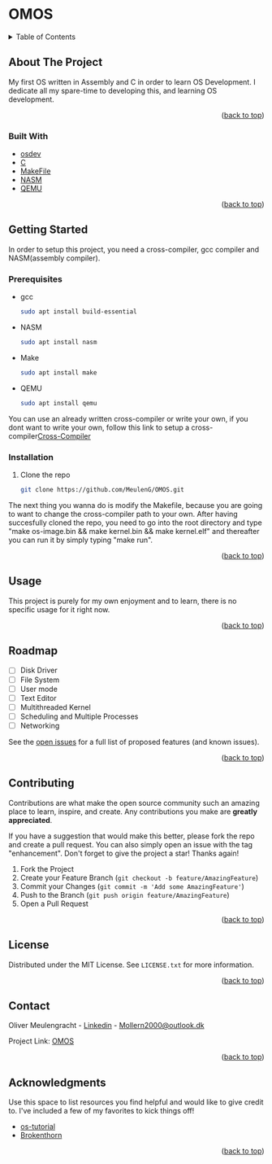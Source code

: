 # OMOS


<div id="top"></div>

<details>
  <summary>Table of Contents</summary>
  <ol>
    <li>
      <a href="#about-the-project">About The Project</a>
      <ul>
        <li><a href="#built-with">Built With</a></li>
      </ul>
    </li>
    <li>
      <a href="#getting-started">Getting Started</a>
      <ul>
        <li><a href="#prerequisites">Prerequisites</a></li>
        <li><a href="#installation">Installation</a></li>
      </ul>
    </li>
    <li><a href="#usage">Usage</a></li>
    <li><a href="#roadmap">Roadmap</a></li>
    <li><a href="#contributing">Contributing</a></li>
    <li><a href="#license">License</a></li>
    <li><a href="#contact">Contact</a></li>
    <li><a href="#acknowledgments">Acknowledgments</a></li>
  </ol>
</details>



<!-- ABOUT THE PROJECT -->
## About The Project


My first OS written in Assembly and C in order to learn OS Development. I dedicate all my spare-time to developing this, and learning OS development.


<p align="right">(<a href="#top">back to top</a>)</p>



### Built With


* [osdev](https://wiki.osdev.org)
* [C](https://www.learn-c.org/)
* [MakeFile](https://makefile.site/)
* [NASM](https://nasm.us/)
* [QEMU](https://www.qemu.org/)
<p align="right">(<a href="#top">back to top</a>)</p>



<!-- GETTING STARTED -->
## Getting Started

In order to setup this project, you need a cross-compiler, gcc compiler and NASM(assembly compiler). 

### Prerequisites


* gcc
  ```sh
  sudo apt install build-essential
  ```

* NASM
  ```sh
  sudo apt install nasm
  ```
* Make
  ```sh
  sudo apt install make
  ```
* QEMU
  ```sh
  sudo apt install qemu
  ```


You can use an already written cross-compiler or write your own, if you dont want to write your own, follow this link to setup a cross-compiler[Cross-Compiler](https://wiki.osdev.org/GCC_Cross-Compiler)

### Installation

1. Clone the repo
   ```sh
   git clone https://github.com/MeulenG/OMOS.git
   ```
The next thing you wanna do is modify the Makefile, because you are going to want to change the cross-compiler path to your own.
After having succesfully cloned the repo, you need to go into the root directory and type "make os-image.bin && make kernel.bin && make kernel.elf" and thereafter you can run it by simply typing "make run".

<p align="right">(<a href="#top">back to top</a>)</p>


## Usage

This project is purely for my own enjoyment and to learn, there is no specific usage for it right now.

<p align="right">(<a href="#top">back to top</a>)</p>



<!-- ROADMAP -->
## Roadmap

- [ ] Disk Driver
- [ ] File System
- [ ] User mode
- [ ] Text Editor
- [ ] Multithreaded Kernel
- [ ] Scheduling and Multiple Processes
- [ ] Networking

See the [open issues](https://github.com/MeulenG/OMOS/issues) for a full list of proposed features (and known issues).

<p align="right">(<a href="#top">back to top</a>)</p>



<!-- CONTRIBUTING -->
## Contributing

Contributions are what make the open source community such an amazing place to learn, inspire, and create. Any contributions you make are **greatly appreciated**.

If you have a suggestion that would make this better, please fork the repo and create a pull request. You can also simply open an issue with the tag "enhancement".
Don't forget to give the project a star! Thanks again!

1. Fork the Project
2. Create your Feature Branch (`git checkout -b feature/AmazingFeature`)
3. Commit your Changes (`git commit -m 'Add some AmazingFeature'`)
4. Push to the Branch (`git push origin feature/AmazingFeature`)
5. Open a Pull Request

<p align="right">(<a href="#top">back to top</a>)</p>



<!-- LICENSE -->
## License

Distributed under the MIT License. See `LICENSE.txt` for more information.

<p align="right">(<a href="#top">back to top</a>)</p>



<!-- CONTACT -->
## Contact

Oliver Meulengracht - [Linkedin](https://www.linkedin.com/in/olivermeulengracht/) - Mollern2000@outlook.dk

Project Link: [OMOS](https://github.com/MeulenG/OMOS.git)

<p align="right">(<a href="#top">back to top</a>)</p>



<!-- ACKNOWLEDGMENTS -->
## Acknowledgments

Use this space to list resources you find helpful and would like to give credit to. I've included a few of my favorites to kick things off!

* [os-tutorial](https://github.com/cfenollosa/os-tutorial)
* [Brokenthorn](http://brokenthorn.com/)
<p align="right">(<a href="#top">back to top</a>)</p>